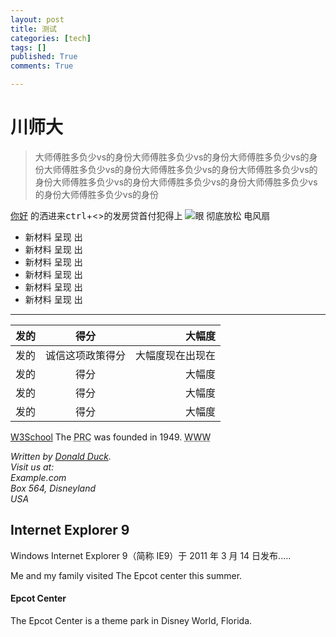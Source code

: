 ```yaml
---
layout: post
title: 测试
categories: [tech]
tags: []
published: True
comments: True

---
```


川师大
========

> 大师傅胜多负少vs的身份大师傅胜多负少vs的身份大师傅胜多负少vs的身份大师傅胜多负少vs的身份大师傅胜多负少vs的身份大师傅胜多负少vs的身份大师傅胜多负少vs的身份大师傅胜多负少vs的身份大师傅胜多负少vs的身份大师傅胜多负少vs的身份

[你好](http://www.baidu.com)
的洒进来<kbd>ctrl</kbd>+<>的发房贷首付犯得上
![眼](http://img.taopic.com/uploads/allimg/130501/240451-13050106450911.jpg)
彻底放松 电风扇

* 新材料 呈现 出
* 新材料 呈现 出
* 新材料 呈现 出
* 新材料 呈现 出
* 新材料 呈现 出
* 新材料 呈现 出

***

发的|得分|大幅度
----|:----:|------:
发的|诚信这项政策得分|大幅度现在出现在
发的|得分|大幅度
发的|得分|大幅度
发的|得分|大幅度

<a href="http://www.w3school.com.cn">W3School</a>
The <abbr title="People's Republic of China">PRC</abbr> was founded in 1949.
<acronym title="World Wide Web">WWW</acronym>

<address>
Written by <a href="mailto:webmaster@example.com">Donald Duck</a>.<br>
Visit us at:<br>
Example.com<br>
Box 564, Disneyland<br>
USA
</address>

<article>
  <h1>Internet Explorer 9</h1>
  <p>Windows Internet Explorer 9（简称 IE9）于 2011 年 3 月 14 日发布.....</p>
</article>

<p>Me and my family visited The Epcot center this summer.</p>
<aside>
<h4>Epcot Center</h4>
The Epcot Center is a theme park in Disney World, Florida.
</aside>

<audio src="http://www.nch.com.au/acm/11k16bitpcm.wav">
您的浏览器不支持 audio 标签。
</audio>





<canvas id="myCanvas"></canvas>

<script type="text/javascript">

var canvas=document.getElementById('myCanvas');
var ctx=canvas.getContext('2d');
ctx.fillStyle='#FF0000';
ctx.fillRect(0,0,80,100);

</script>
